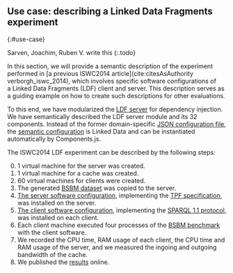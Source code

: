 ## Use case: describing a Linked Data Fragments experiment
{:#use-case}

Sarven, Joachim, Ruben V. write this
{:.todo}

In this section, we will provide a semantic description
of the experiment performed in [a previous ISWC2014 article](cite:citesAsAuthority verborgh_iswc_2014),
which involves specific software configurations
of a Linked Data Fragments (LDF) client and server.
This description serves as a guiding example
on how to create such descriptions for other evaluations.

To this end,
we have modularized the [LDF server](https://github.com/LinkedDataFragments/Server.js/tree/feature-lsd)
for dependency injection.
We have semantically described the LDF server module and its 32 components.
Instead of the former domain-specific [JSON configuration file](https://github.com/LinkedDataFragments/Server.js/blob/master/config/config-example.json),
the [semantic configuration](https://github.com/LinkedDataFragments/Server.js/blob/feature-lsd/config/config-example.json) is Linked Data
and can be instantiated automatically by Components.js.

The ISWC2014 LDF experiment can be described by the following steps:

0. 1 virtual machine for the server was created.
0. 1 virtual machine for a cache was created.
0. 60 virtual machines for clients were created.
0. The generated [BSBM dataset](#) was copied to the server.
0. [The server software configuration](#),
   implementing the [TPF specification](https://www.hydra-cg.com/spec/latest/triple-pattern-fragments/),
   was installed on the server.
0. [The client software configuration](#),
   implementing the [SPARQL 1.1 protocol](https://www.w3.org/TR/sparql11-protocol/),
   was installed on each client.
0. Each client machine executed four processes of the [BSBM benchmark](#)
   with the client software.
0. We recorded the CPU time, RAM usage of each client,
   the CPU time and RAM usage of the server,
   and we measured the ingoing and outgoing bandwidth of the cache.
0. We published the [results](http://data.linkeddatafragments.org/benchmark) online.
